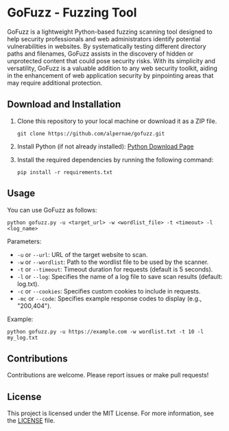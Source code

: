 # GoFuzz - Fuzzing Tool

GoFuzz is a lightweight Python-based fuzzing scanning tool designed to help security professionals and web administrators identify potential vulnerabilities in websites. By systematically testing different directory paths and filenames, GoFuzz assists in the discovery of hidden or unprotected content that could pose security risks. With its simplicity and versatility, GoFuzz is a valuable addition to any web security toolkit, aiding in the enhancement of web application security by pinpointing areas that may require additional protection.

## Download and Installation

1. Clone this repository to your local machine or download it as a ZIP file.

    ```
    git clone https://github.com/alpernae/gofuzz.git
    ```

2. Install Python (if not already installed): [Python Download Page](https://www.python.org/downloads/)

3. Install the required dependencies by running the following command:

    ```
    pip install -r requirements.txt
    ```

## Usage

You can use GoFuzz as follows:

`python gofuzz.py -u <target_url> -w <wordlist_file> -t <timeout> -l <log_name>`


Parameters:

- `-u` or `--url`: URL of the target website to scan.
- `-w` or `--wordlist`: Path to the wordlist file to be used by the scanner.
- `-t` or `--timeout`: Timeout duration for requests (default is 5 seconds).
- `-l` or `--log`: Specifies the name of a log file to save scan results (default: log.txt).
- `-c` or `--cookies`: Specifies custom cookies to include in requests.
- `-mc` or `--code`: Specifies example response codes to display (e.g., "200,404").

Example:

`python gofuzz.py -u https://example.com -w wordlist.txt -t 10 -l my_log.txt`


## Contributions

Contributions are welcome. Please report issues or make pull requests!

## License

This project is licensed under the MIT License. For more information, see the [LICENSE](LICENSE) file.
